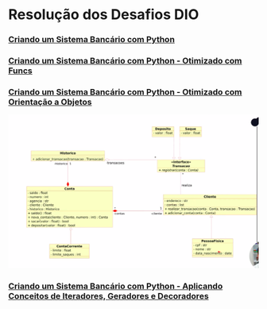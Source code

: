 # Resolução dos Desafios DIO

### [Criando um Sistema Bancário com Python](https://github.com/blinhares/dio_python_ai_backend_developer/blob/main/DominandosPythoneSuasEstruturas/desafio_sistema_bancario_01.py)

### [Criando um Sistema Bancário com Python - Otimizado com Funcs](https://github.com/blinhares/dio_python_ai_backend_developer/blob/main/2_DominandosPythoneSuasEstruturas/desafio_sistema_bancario_02_otimizado.py)

### [Criando um Sistema Bancário com Python - Otimizado com Orientação a Objetos](https://github.com/blinhares/dio_python_ai_backend_developer/blob/477b3f86ecef5854ae31706d7a9198b5257c0c2a/3_OrientacaoObjetos_e_BoasPraticas/desafio_sistema_bancario_03_POO.py)

<img src="https://github.com/blinhares/dio_python_ai_backend_developer/blob/477b3f86ecef5854ae31706d7a9198b5257c0c2a/3_OrientacaoObjetos_e_BoasPraticas/desafio_sistema_bancario_03_POO.png" alt="Estrutura" />

### [Criando um Sistema Bancário com Python - Aplicando Conceitos de Iteradores, Geradores e Decoradores](https://github.com/blinhares/dio_python_ai_backend_developer/blob/main/3_OrientacaoObjetos_e_BoasPraticas/desafio_sistema_bancario_04_dec_int_ger.py)
